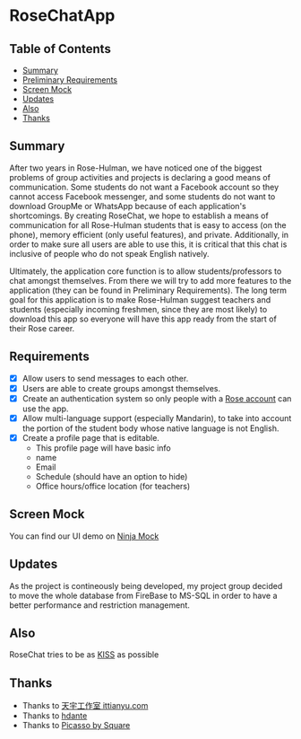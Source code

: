 # RoseChatApp

## Table of Contents
* [Summary](https://github.com/sunzhaoyuan/RoseChatApp#summary)
* [Preliminary Requirements](https://github.com/sunzhaoyuan/RoseChatApp#preliminary-requirements)
* [Screen Mock](https://github.com/sunzhaoyuan/RoseChatApp#screen-mock)
* [Updates](https://github.com/sunzhaoyuan/RoseChatApp#updates)
* [Also](https://github.com/sunzhaoyuan/RoseChatApp#also)
* [Thanks](https://github.com/sunzhaoyuan/RoseChatApp#thanks)

## Summary
After two years in Rose-Hulman, we have noticed one of the biggest problems of group activities and projects is declaring a good means of communication. Some students do not want a Facebook account so they cannot access Facebook messenger, and some students do not want to download GroupMe or WhatsApp because of each application's shortcomings. By creating RoseChat, we hope to establish a means of communication for all Rose-Hulman students that is easy to access (on the phone), memory efficient (only useful features), and private. Additionally, in order to make sure all users are able to use this, it is critical that this chat is inclusive of people who do not speak English natively.     
 
Ultimately, the application core function is to allow students/professors to chat amongst themselves. From there we will try to add more features to the application (they can be found in Preliminary Requirements). The long term goal for this application is to make Rose-Hulman suggest teachers and students (especially incoming freshmen, since they are most likely) to download this app so everyone will have this app ready from the start of their Rose career.

## Requirements
- [x] Allow users to send messages to each other.
- [x] Users are able to create groups amongst themselves.
- [x] Create an authentication system so only people with a [Rose account](http://rose-hulman.edu/admissions-and-aid/contact-admissions.html) can use the app.
- [x] Allow multi-language support (especially Mandarin), to take into account the portion of the student body whose native language is not English.
- [x] Create a profile page that is editable.
    * This profile page will have basic info
    * name
    * Email
    * Schedule (should have an option to hide)
    * Office hours/office location (for teachers)

## Screen Mock
You can find our UI demo on [Ninja Mock](https://ninjamock.com/s/5FZF2) 

## Updates
As the project is contineously being developed, my project group decided to move the whole database from FireBase to MS-SQL in order to have a better performance and restriction management. 

## Also
RoseChat tries to be as [KISS](https://en.wikipedia.org/wiki/KISS_principle) as possible

## Thanks
- Thanks to [天宇工作室 ittianyu.com](https://github.com/ittianyu/BottomNavigationViewEx)
- Thanks to [hdante](https://stackoverflow.com/users/1797000/hdante)
- Thanks to [Picasso by Square](https://square.github.io/picasso/)
